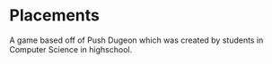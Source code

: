 # Placements
A game based off of Push Dugeon which was created by students in Computer Science in highschool.
